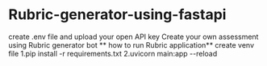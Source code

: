 # Rubric-generator-using-fastapi
create .env file and upload your open API key
Create your own assessment using Rubric generator bot
** how to run Rubric application**
create venv file
1.pip install -r requirements.txt
2.uvicorn main:app --reload
